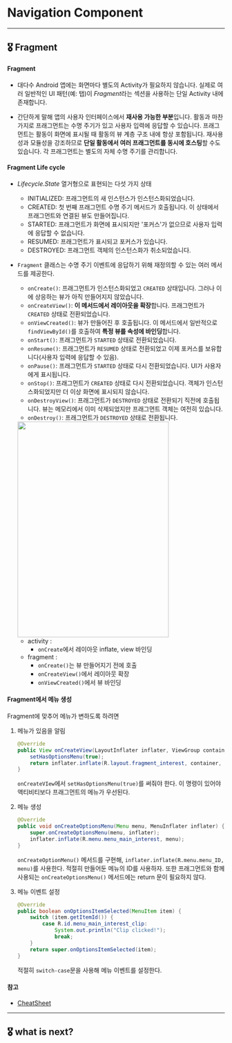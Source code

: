 # Navigation Component

-----

## 🎖 Fragment

#### Fragment

+ 대다수 Android 앱에는 화면마다 별도의 Activity가 필요하지 않습니다. 실제로 여러 일반적인 UI 패턴(예: 탭)이 *Fragment*라는 섹션을 사용하는 단일 Activity 내에 존재합니다.  

+ 간단하게 말해 앱의 사용자 인터페이스에서 **재사용 가능한 부분**입니다. 활동과 마찬가지로 프래그먼트는 수명 주기가 있고 사용자 입력에 응답할 수 있습니다. 프래그먼트는 활동이 화면에 표시될 때 활동의 뷰 계층 구조 내에 항상 포함됩니다. 재사용성과 모듈성을 강조하므로 **단일 활동에서 여러 프래그먼트를 동시에 호스팅**할 수도 있습니다. 각 프래그먼트는 별도의 자체 수명 주기를 관리합니다.



#### Fragment Life cycle

+ *Lifecycle.State* 열거형으로 표현되는 다섯 가지 상태

  + INITIALIZED: 프래그먼트의 새 인스턴스가 인스턴스화되었습니다.
  + CREATED: 첫 번째 프래그먼트 수명 주기 메서드가 호출됩니다. 이 상태에서 프래그먼트와 연결된 뷰도 만들어집니다.
  + STARTED: 프래그먼트가 화면에 표시되지만 '포커스'가 없으므로 사용자 입력에 응답할 수 없습니다.
  + RESUMED: 프래그먼트가 표시되고 포커스가 있습니다.
  + DESTROYED: 프래그먼트 객체의 인스턴스화가 취소되었습니다.

+ `Fragment` 클래스는 수명 주기 이벤트에 응답하기 위해 재정의할 수 있는 여러 메서드를 제공한다. 

  - `onCreate()`: 프래그먼트가 인스턴스화되었고 `CREATED` 상태입니다. 그러나 이에 상응하는 뷰가 아직 만들어지지 않았습니다.
  - `onCreateView()`: **이 메서드에서 레이아웃을 확장**합니다. 프래그먼트가 `CREATED` 상태로 전환되었습니다.
  - `onViewCreated()`: 뷰가 만들어진 후 호출됩니다. 이 메서드에서 일반적으로 `findViewById()`를 호출하여 **특정 뷰를 속성에 바인딩**합니다.
  - `onStart()`: 프래그먼트가 `STARTED` 상태로 전환되었습니다.
  - `onResume()`: 프래그먼트가 `RESUMED` 상태로 전환되었고 이제 포커스를 보유합니다(사용자 입력에 응답할 수 있음).
  - `onPause()`: 프래그먼트가 `STARTED` 상태로 다시 전환되었습니다. UI가 사용자에게 표시됩니다.
  - `onStop()`: 프래그먼트가 `CREATED` 상태로 다시 전환되었습니다. 객체가 인스턴스화되었지만 더 이상 화면에 표시되지 않습니다.
  - `onDestroyView()`: 프래그먼트가 `DESTROYED` 상태로 전환되기 직전에 호출됩니다. 뷰는 메모리에서 이미 삭제되었지만 프래그먼트 객체는 여전히 있습니다.
  - `onDestroy()`: 프래그먼트가 `DESTROYED` 상태로 전환됩니다.

  <img src = "https://user-images.githubusercontent.com/31370590/126290914-05546013-f2da-4dd0-b899-c93592aadd1f.PNG" width = "350" height = "500"> 

  + activity : 
    + `onCreate`에서 레이아웃 inflate,  view 바인딩
  + fragment :
    + `onCreate()`는 뷰 만들어지기 전에 호출
    + `onCreateView()`에서 레이아웃 확장
    + `onViewCreated()`에서 뷰 바인딩

  

#### Fragment에서 메뉴 생성

 Fragment에 맞추어 메뉴가 변하도록 하려면

1. 메뉴가 있음을 알림

   ```java
   @Override
   public View onCreateView(LayoutInflater inflater, ViewGroup container, Bundle savedInstanceState) {
       setHasOptionsMenu(true);
       return inflater.inflate(R.layout.fragment_interest, container, false);
   }
   ```

   `onCreateVIew`에서 `setHasOptionsMenu(true)`를 써줘야 한다. 이 명령이 있어야 액티비티보다 프래그먼트의 메뉴가 우선된다. 

2. 메뉴 생성

   ```java
   @Override
   public void onCreateOptionsMenu(Menu menu, MenuInflater inflater) {
       super.onCreateOptionsMenu(menu, inflater);
       inflater.inflate(R.menu.menu_main_interest, menu);
   }
   ```

   `onCreateOptionMenu()` 메서드를 구현해, `inflater.inflate(R.menu.menu_ID, menu)`를 사용한다. 적절히 만들어둔 메뉴의 ID를 사용하자. 또한 프래그먼트와 함께 사용되는 `onCreateOptionsMenu()` 메서드에는 return 문이 필요하지 않다.

3. 메뉴 이벤트 설정

   ```java
   @Override
   public boolean onOptionsItemSelected(MenuItem item) {
       switch (item.getItemId()) {
           case R.id.menu_main_interest_clip:
               System.out.println("Clip clicked!");
               break;
       }
       return super.onOptionsItemSelected(item);
   }
   ```

   적절히 `switch-case`문을 사용해 메뉴 이벤트를 설정한다. 



#### 참고

+ [CheatSheet](https://makerj.tistory.com/177)





-----

## 🎖 what is next?

